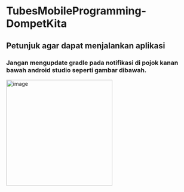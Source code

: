 # TubesMobileProgramming-DompetKita
## Petunjuk agar dapat menjalankan aplikasi
### Jangan mengupdate gradle pada notifikasi di pojok kanan bawah android studio seperti gambar dibawah.
<img width="284" alt="image" src="https://github.com/MhdIqbalPratama/TubesMobileProgramming-DompetKita/assets/114514625/993f405b-7596-4452-96ee-49e17b285d92">
